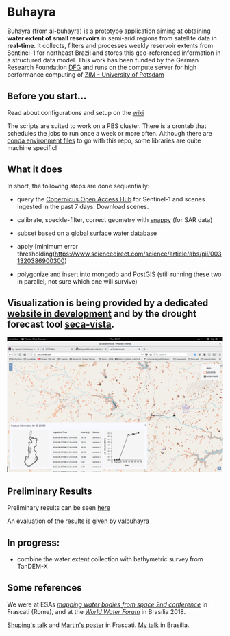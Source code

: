# Buhayra

Buhayra (from al-buhayra) is a prototype application aiming at obtaining **water extent of small reservoirs** in semi-arid regions from satellite data in **real-time**. It collects, filters and processes weekly reservoir extents from Sentinel-1 for northeast Brazil and stores this geo-referenced information in a structured data model. This work has been funded by the German Research Foundation [DFG](http://gepris.dfg.de/gepris/projekt/266418622) and runs on the compute server for high performance computing of [ZIM - University of Potsdam](http://www.uni-potsdam.de/de/zim/angebote-loesungen/hpc.html)

## Before you start...

Read about configurations and setup on the [wiki](https://github.com/jmigueldelgado/buhayra/wiki)

The scripts are suited to work on a PBS cluster. There is a crontab that schedules the jobs to run once a week or more often. Although there are [conda environment files](https://conda.io/docs/user-guide/tasks/manage-environments.html#sharing-an-environment) to go with this repo, some libraries are quite machine specific!

## What it does

In short, the following steps are done sequentially:

- query the [Copernicus Open Access Hub](https://scihub.copernicus.eu/) for Sentinel-1 and scenes ingested in the past 7 days. Download scenes.

- calibrate, speckle-filter, correct geometry with [snappy](http://step.esa.int/main/toolboxes/snap/) (for SAR data)

- subset based on a [global surface water database](https://global-surface-water.appspot.com/faq)

- apply [minimum error thresholding(https://www.sciencedirect.com/science/article/abs/pii/0031320386900300)

- polygonize and insert into mongodb and PostGIS (still running these two in parallel, not sure which one will survive)

## Visualization is being provided by a dedicated [website in development](http://141.89.96.184/) and by the drought forecast tool [seca-vista](http://seca-vista.geo.uni-potsdam.de/).

![example output](https://raw.githubusercontent.com/jmigueldelgado/buhayra/master/documents/screenshot.png)

## Preliminary Results

Preliminary results can be seen [here](http://141.89.96.184)

An evaluation of the results is given by [valbuhayra](https://github.com/jmigueldelgado/valbuhayra)

## In progress:

- combine the water extent collection with bathymetric survey from TanDEM-X

## Some references

We were at ESAs [_mapping water bodies from space 2nd conference_](http://mwbs2018.esa.int/) in Frascati (Rome), and at the [_World Water Forum_](http://www.worldwaterforum8.org/) in Brasília 2018.

[Shuping's talk](documents/presentation167.pdf) and [Martin's poster](documents/poster_08.pdf) in Frascati. [My talk](documents/wwf2018.pdf) in Brasília.
